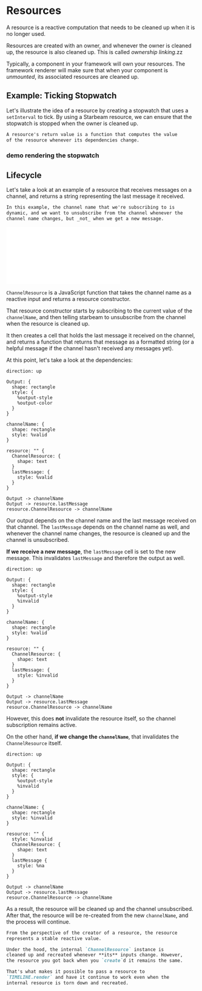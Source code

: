 # Resources

<script setup lang="ts">
  import * as resources from "./demos/resources/config.js";
</script>

A resource is a reactive computation that needs to be cleaned up
when it is no longer used.

Resources are created with an owner, and whenever the owner is
cleaned up, the resource is also cleaned up. This is called
_ownership linking_.zz

Typically, a component in your framework will own your resources.
The framework renderer will make sure that when your component is
_unmounted_, its associated resources are cleaned up.

## Example: Ticking Stopwatch

Let's illustrate the idea of a resource by creating a stopwatch
that uses a `setInterval` to tick. By using a Starbeam resource,
we can ensure that the stopwatch is stopped when the owner is
cleaned up.

```md lightbulb
A resource's return value is a function that computes the value
of the resource whenever its dependencies change.
```

### <strong class="marker">demo</strong> rendering the stopwatch

<Demo :config="resources" />

## Lifecycle

Let's take a look at an example of a resource that receives
messages on a channel, and returns a string representing the last
message it received.

```md info
In this example, the channel name that we're subscribing to is
dynamic, and we want to unsubscribe from the channel whenever the
channel name changes, but _not_ when we get a new message.
```

![#define-resource](./-snippets/resource-lifecycle.ts)

`ChannelResource` is a JavaScript function that takes the channel
name as a reactive input and returns a resource constructor.

That resource constructor starts by subscribing to the current
value of the `channelName`, and then telling starbeam to
unsubscribe from the channel when the resource is cleaned up.

It then creates a cell that holds the last message it received on
the channel, and returns a function that returns that message as
a formatted string (or a helpful message if the channel hasn't
received any messages yet).

At this point, let's take a look at the dependencies:

```d2 width="40%"
direction: up

Output: {
  shape: rectangle
  style: {
    %output-style
    %output-color
  }
}

channelName: {
  shape: rectangle
  style: %valid
}

resource: "" {
  ChannelResource: {
    shape: text
  }
  lastMessage: {
    style: %valid
  }
}

Output -> channelName
Output -> resource.lastMessage
resource.ChannelResource -> channelName
```

Our output depends on the channel name and the last message
received on that channel. The `lastMessage` depends on the
channel name as well, and whenever the channel name changes, the
resource is cleaned up and the channel is unsubscribed.

**If we receive a new message**, the `lastMessage` cell is set to
the new message. This invalidates `lastMessage` and therefore the
output as well.

```d2 width="40%"
direction: up

Output: {
  shape: rectangle
  style: {
    %output-style
    %invalid
  }
}

channelName: {
  shape: rectangle
  style: %valid
}

resource: "" {
  ChannelResource: {
    shape: text
  }
  lastMessage: {
    style: %invalid
  }
}

Output -> channelName
Output -> resource.lastMessage
resource.ChannelResource -> channelName
```

However, this does **not** invalidate the resource itself, so the
channel subscription remains active.

On the other hand, **if we change the `channelName`**, that
invalidates the `ChannelResource` itself.

```d2 width="40%"
direction: up

Output: {
  shape: rectangle
  style: {
    %output-style
    %invalid
  }
}

channelName: {
  shape: rectangle
  style: %invalid
}

resource: "" {
  style: %invalid
  ChannelResource: {
    shape: text
  }
  lastMessage {
    style: %na
  }
}

Output -> channelName
Output -> resource.lastMessage
resource.ChannelResource -> channelName
```

As a result, the resource will be cleaned up and the channel
unsubscribed. After that, the resource will be re-created from
the new `channelName`, and the process will continue.

```md em
From the perspective of the creator of a resource, the resource
represents a stable reactive value.
```

```md details Under the Hood
Under the hood, the internal `ChannelResource` instance is
cleaned up and recreated whenever **its** inputs change. However,
the resource you got back when you `create`d it remains the same.

That's what makes it possible to pass a resource to
`TIMELINE.render` and have it continue to work even when the
internal resource is torn down and recreated.
```
